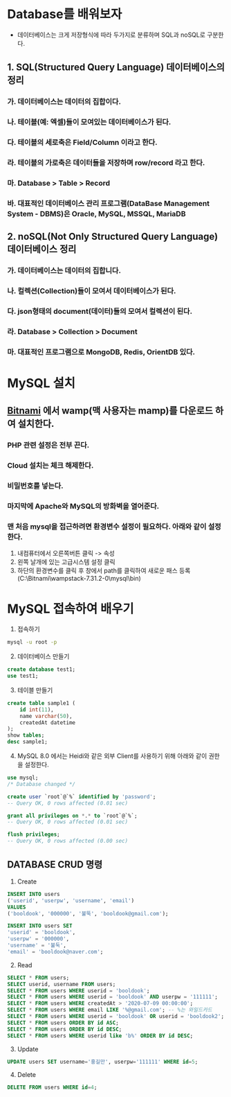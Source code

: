 # Database를 배워보자 
- 데이터베이스는 크게 저장형식에 따라 두가지로 분류하며 SQL과 noSQL로 구분한다. 

## 1. SQL(Structured Query Language) 데이터베이스의 정리 
### 가. 데이터베이스는 데이터의 집합이다. 
### 나. 테이블(예: 엑셀)들이 모여있는 데이터베이스가 된다. 
### 다. 테이블의 세로축은 Field/Column 이라고 한다. 
### 라. 테이블의 가로축은 데이터들을 저장하며 row/record 라고 한다. 
### 마. Database > Table > Record
### 바. 대표적인 데이터베이스 관리 프로그램(DataBase Management System - DBMS)은 Oracle, MySQL, MSSQL, MariaDB 

## 2. noSQL(Not Only Structured Query Language) 데이터베이스 정리 
### 가. 데이터베이스는 데이터의 집합니다. 
### 나. 컬렉션(Collection)들이 모여서 데이터베이스가 된다.
### 다. json형태의 document(데이터)들의 모여서 컬렉션이 된다. 
### 라. Database > Collection > Document
### 마. 대표적인 프로그램으로 MongoDB, Redis, OrientDB 있다. 





# MySQL 설치
## [Bitnami](https://bitnami.com) 에서 wamp(맥 사용자는 mamp)를 다운로드 하여 설치한다.
### PHP 관련 설정은 전부 끈다. 
### Cloud 설치는 체크 해제한다.
### 비밀번호를 넣는다.
### 마지막에 Apache와 MySQL의 방화벽을 열어준다.
### 맨 처음 mysql을 접근하려면 환경변수 설정이 필요하다. 아래와 같이 설정한다.
1. 내컴퓨터에서 오른쪽버튼 클릭 -> 속성
2. 왼쪽 날개에 있는 고급시스템 설정 클릭
3. 하단의 환경변수를 클릭 후 창에서 path를 클릭하여 새로운 패스 등록 (C:\Bitnami\wampstack-7.31.2-0\mysql\bin)

# MySQL 접속하여 배우기
1. 접속하기
```bash
mysql -u root -p
```
2. 데이터베이스 만들기
```sql
create database test1;
use test1;
```
3. 테이블 만들기
```sql
create table sample1 (
	id int(11),
	name varchar(50),
	createdAt datetime
);
show tables;
desc sample1;
```

4. MySQL 8.0 에서는 Heidi와 같은 외부 Client를 사용하기 위해 아래와 같이 권한을 설정한다.
```sql
use mysql;
/* Database changed */

create user `root`@`%` identified by 'password';
-- Query OK, 0 rows affected (0.01 sec)

grant all privileges on *.* to `root`@`%`;
-- Query OK, 0 rows affected (0.01 sec)

flush privileges;
-- Query OK, 0 rows affected (0.00 sec)
```

## DATABASE CRUD 명령
1. Create
```sql
INSERT INTO users 
('userid', 'userpw', 'username', 'email') 
VALUES 
('booldook', '000000', '불뚝', 'booldook@gmail.com');

INSERT INTO users SET 
'userid' = 'booldook', 
'userpw' = '000000', 
'username' = '불둑', 
'email' = 'booldook@naver.com';
```

2. Read
```sql
SELECT * FROM users;
SELECT userid, username FROM users;
SELECT * FROM users WHERE userid = 'booldook';
SELECT * FROM users WHERE userid = 'booldook' AND userpw = '111111';
SELECT * FROM users WHERE createdAt > '2020-07-09 00:00:00';
SELECT * FROM users WHERE email LIKE '%@gmail.com'; -- %는 와일드카드
SELECT * FROM users WHERE userid = 'booldook' OR userid = 'booldook2';
SELECT * FROM users ORDER BY id ASC;
SELECT * FROM users ORDER BY id DESC;
SELECT * FROM users WHERE userid like 'b%' ORDER BY id DESC;
```

3. Update
```sql
UPDATE users SET username='홍길만', userpw='111111' WHERE id=5;
```

4. Delete
```sql
DELETE FROM users WHERE id=4;
```